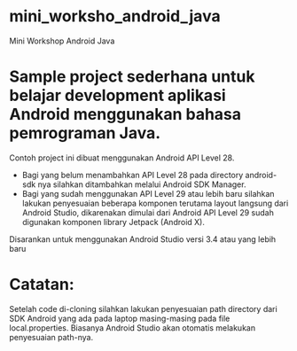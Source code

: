 # mini_worksho_android_java
Mini Workshop Android Java

# Sample project sederhana untuk belajar development aplikasi Android menggunakan bahasa pemrograman Java.

Contoh project ini dibuat menggunakan Android API Level 28. 
- Bagi yang belum menambahkan API Level 28 pada directory android-sdk nya silahkan ditambahkan melalui Android SDK Manager. 
- Bagi yang sudah menggunakan API Level 29 atau lebih baru silahkan lakukan penyesuaian beberapa komponen terutama layout langsung dari Android Studio, dikarenakan dimulai dari Android API Level 29 sudah digunakan komponen library Jetpack (Android X).

Disarankan untuk menggunakan Android Studio versi 3.4 atau yang lebih baru

# Catatan:
Setelah code di-cloning silahkan lakukan penyesuaian path directory dari SDK Android yang ada pada laptop masing-masing pada file local.properties. Biasanya Android Studio akan otomatis melakukan penyesuaian path-nya.
